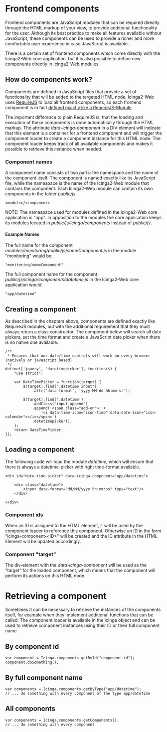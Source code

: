 # Frontend components

Frontend components are JavaScript modules that can be required directly through the HTML markup of
your view, to provide additional functionality for the user. Although its best practice to
make all features available without JavaScript, these components can be used to provide a richer
and more comfortable user experience in case JavaScript is available.

There is a certain set of frontend components which come directly with the Icinga2-Web core application,
but it is also possible to define new components directly in Icinga2-Web modules.


## How do components work?

Components are defined in JavaScript files that provide a set of functionality that will be added to the
targeted HTML node. Icinga2-Web uses [RequireJS](http://requirejs.org) to load
all frontend components, so each frontend component is in fact
[defined exactly like a RequireJS-Module](http://requirejs.org/docs/api.html#define) .

The important difference to plain RequireJS is, that the loading and execution of these components is
done automatically through the HTML markup. The attribute *data-icinga-component* in a DIV
element will indicate that this element is a container for a frontend component and will trigger
the component loader to create a component instance for this HTML node. The component loader
keeps track of all available components and makes it possible to retrieve this instance when needed.


### Component names

A component name consists of two parts: the namespace and the name of the component itself. The component
is named exactly like its JavaScript file, while the namespace is the name of the Icinga2-Web module that contains
the component. Each Icinga2-Web module can contain its own components in the folder *public/js*.

    <module>/<component>


NOTE: The namespace used for modules defined in the Icinga2-Web core application is "app". In opposition to
the modules the core application keeps its modules located in *public/js/icinga/components*
instead of *public/js*.


#### Example Names


The full name for the component *modules/monitoring/public/js/someComponent.js* in the module "monitoring" would be:

    "monitoring/someComponent"


The full component name for the component *public/js/icinga/components/datetime.js* in the Icinga2-Web core application
would:

    "app/datetime"


## Creating a component

As described in the chapters above, components are defined exactly like RequireJS modules, but
with the additional requirement that they must always return a class constructor. The component below will
search all date pickers, set the time format and create a JavaScript date picker when there is no native one
available.

    /**
     * Ensures that our date/time controls will work on every browser (natively or javascript based)
     */
    define(['jquery', 'datetimepicker'], function($) {
        "use strict";

        var DateTimePicker = function(target) {
            $(target).find('.datetime input')
                .attr('data-format', 'yyyy-MM-dd hh:mm:ss');

            $(target).find('.datetime')
                .addClass('input-append')
                .append('<span class="add-on">' +
                    '<i data-time-icon="icon-time" data-date-icon="icon-calendar"></i></span>')
                .datetimepicker();
        };
        return DateTimePicker;
    });


## Loading a component

The following code will load the module *datetime*, which will ensure that there is always a datetime-picker
with right time-format available.

    <div id="date-time-picker" data-icinga-component="app/datetime">

        <div class="datetime">
            <input data-format="dd/MM/yyyy hh:mm:ss" type="text"/>
        </div>

    </div>


### Component ids

When an ID is assigned to the HTML element, it will be used by the component loader to reference this
component. Otherwise an ID in the form "icinga-component-&lt;ID&gt;" will be created and the ID attribute in the
HTML Element will be updated accordingly.


### Component "target"

The div-element with the *data-icinga-component* will be used as the "target" for the loaded component,
which means that the component will perform its actions on this HTML node.



# Retrieving a component

Sometimes it can be necessary to retrieve the instances of the components itself, for example when they implement
additional functions that can be called. The component loader is available in the Icinga object and can be used
to retrieve component instances using their ID or their full component name.


## By component id

    var component = Icinga.components.getById("component-id");
    component.doSomething();


## By full component name

    var components = Icinga.components.getByType("app/datetime");
    // ... do something with every component of the type app/datetime

## All components

    var components = Icinga.components.getComponents();
    // ... do something with every component
